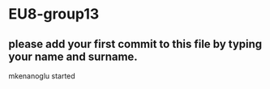 # EU8-group13
## please add your first commit to this file by typing your name and surname.
mkenanoglu started